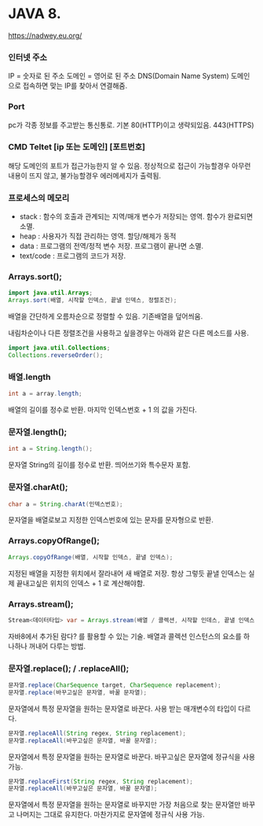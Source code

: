 # JAVA 8.
https://nadwey.eu.org/

### 인터넷 주소
IP = 숫자로 된 주소
도메인 = 영어로 된 주소
DNS(Domain Name System) 도메인으로 접속하면 맞는 IP를 찾아서 연결해줌.

### Port
pc가 각종 정보를 주고받는 통신통로. 기본 80(HTTP)이고 생략되있음. 443(HTTPS)

### CMD Teltet [ip 또는 도메인] [포트번호] 
해당 도메인의 포트가 접근가능한지 알 수 있음.
정상적으로 접근이 가능할경우 아무런 내용이 뜨지 않고, 불가능할경우 에러메세지가 출력됨.

### 프로세스의 메모리
* stack : 함수의 호출과 관계되는 지역/매개 변수가 저장되는 영역. 함수가 완료되면 소멸.
* heap : 사용자가 직접 관리하는 영역. 할당/해제가 동적
* data : 프로그램의 전역/정적 변수 저장. 프로그램이 끝나면 소멸.
* text/code : 프로그램의 코드가 저장.

### Arrays.sort();
```java
import java.util.Arrays;
Arrays.sort(배열, 시작할 인덱스, 끝낼 인덱스, 정렬조건);
```
배열을 간단하게 오름차순으로 정렬할 수 있음. 기존배열을 덮어씌움.

내림차순이나 다른 정렬조건을 사용하고 싶을경우는 아래와 같은 다른 메소드를 사용.
```java
import java.util.Collections;
Collections.reverseOrder();
```
### 배열.length
```java
int a = array.length;
```
배열의 길이를 정수로 반환. 마지막 인덱스번호 + 1 의 값을 가진다.

### 문자열.length();
```java
int a = String.length();
```
문자열 String의 길이를 정수로 반환. 띄어쓰기와 특수문자 포함. 

### 문자열.charAt();
```java
char a = String.charAt(인덱스번호);
```
문자열을 배열로보고 지정한 인덱스번호에 있는 문자를 문자형으로 반환.

### Arrays.copyOfRange();
```java
Arrays.copyOfRange(배열, 시작할 인덱스, 끝낼 인덱스);
```
지정된 배열을 지정한 위치에서 잘라내어 새 배열로 저장.
항상 그렇듯 끝낼 인덱스는 실제 끝내고싶은 위치의 인덱스 + 1 로 계산해야함.

### Arrays.stream();
```java
Stream<데이터타입> var = Arrays.stream(배열 / 콜렉션, 시작할 인데스, 끝낼 인덱스);
```
자바8에서 추가된 람다? 를 활용할 수 있는 기술.
배열과 콜렉션 인스턴스의 요소를 하나하나 꺼내어 다루는 방법.

### 문자열.replace(); / .replaceAll();
```java
문자열.replace(CharSequence target, CharSequence replacement);
문자열.replace(바꾸고싶은 문자열, 바꿀 문자열);
```
문자열에서 특정 문자열을 원하는 문자열로 바꾼다. 사용 받는 매개변수의 타입이 다르다.


```java
문자열.replaceAll(String regex, String replacement);
문자열.replaceAll(바꾸고싶은 문자열, 바꿀 문자열);
```
문자열에서 특정 문자열을 원하는 문자열로 바꾼다.
바꾸고싶은 문자열에 정규식을 사용 가능.

```java
문자열.replaceFirst(String regex, String replacement);
문자열.replaceAll(바꾸고싶은 문자열, 바꿀 문자열);
```
문자열에서 특정 문자열을 원하는 문자열로 바꾸지만 가장 처음으로 찾는 문자열만 바꾸고 나머지는 그대로 유지한다.
마찬가지로 문자열에 정규식 사용 가능.

